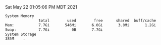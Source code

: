 Sat May 22 01:05:06 PM MDT 2021
```bash
System Memory
               total        used        free      shared  buff/cache   available
Mem:           7.7Gi       546Mi       6.0Gi       3.0Mi       1.2Gi       6.8Gi
Swap:          7.7Gi          0B       7.7Gi
System Storage
385M	.
```
